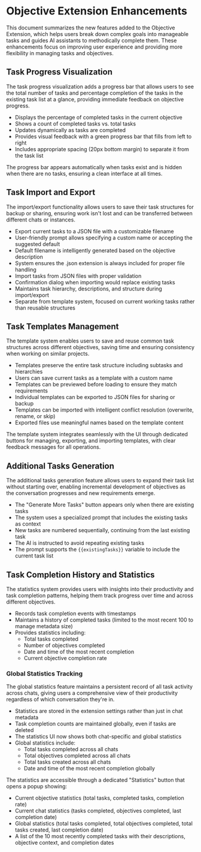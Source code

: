 # Objective Extension Enhancements

This document summarizes the new features added to the Objective Extension, which helps users break down complex goals into manageable tasks and guides AI assistants to methodically complete them. These enhancements focus on improving user experience and providing more flexibility in managing tasks and objectives.

## Task Progress Visualization

The task progress visualization adds a progress bar that allows users to see the total number of tasks and percentage completion of the tasks in the existing task list at a glance, providing immediate feedback on objective progress.

- Displays the percentage of completed tasks in the current objective
- Shows a count of completed tasks vs. total tasks
- Updates dynamically as tasks are completed
- Provides visual feedback with a green progress bar that fills from left to right
- Includes appropriate spacing (20px bottom margin) to separate it from the task list

The progress bar appears automatically when tasks exist and is hidden when there are no tasks, ensuring a clean interface at all times.

## Task Import and Export

The import/export functionality allows users to save their task structures for backup or sharing, ensuring work isn't lost and can be transferred between different chats or instances.

- Export current tasks to a JSON file with a customizable filename
- User-friendly prompt allows specifying a custom name or accepting the suggested default
- Default filename is intelligently generated based on the objective description
- System ensures the .json extension is always included for proper file handling
- Import tasks from JSON files with proper validation
- Confirmation dialog when importing would replace existing tasks
- Maintains task hierarchy, descriptions, and structure during import/export
- Separate from template system, focused on current working tasks rather than reusable structures

## Task Templates Management

The template system enables users to save and reuse common task structures across different objectives, saving time and ensuring consistency when working on similar projects.

- Templates preserve the entire task structure including subtasks and hierarchies
- Users can save current tasks as a template with a custom name
- Templates can be previewed before loading to ensure they match requirements
- Individual templates can be exported to JSON files for sharing or backup
- Templates can be imported with intelligent conflict resolution (overwrite, rename, or skip)
- Exported files use meaningful names based on the template content

The template system integrates seamlessly with the UI through dedicated buttons for managing, exporting, and importing templates, with clear feedback messages for all operations.

## Additional Tasks Generation

The additional tasks generation feature allows users to expand their task list without starting over, enabling incremental development of objectives as the conversation progresses and new requirements emerge.

- The "Generate More Tasks" button appears only when there are existing tasks
- The system uses a specialized prompt that includes the existing tasks as context
- New tasks are numbered sequentially, continuing from the last existing task
- The AI is instructed to avoid repeating existing tasks
- The prompt supports the `{{existingTasks}}` variable to include the current task list

## Task Completion History and Statistics

The statistics system provides users with insights into their productivity and task completion patterns, helping them track progress over time and across different objectives.

- Records task completion events with timestamps
- Maintains a history of completed tasks (limited to the most recent 100 to manage metadata size)
- Provides statistics including:
  - Total tasks completed
  - Number of objectives completed
  - Date and time of the most recent completion
  - Current objective completion rate

### Global Statistics Tracking

The global statistics feature maintains a persistent record of all task activity across chats, giving users a comprehensive view of their productivity regardless of which conversation they're in.

- Statistics are stored in the extension settings rather than just in chat metadata
- Task completion counts are maintained globally, even if tasks are deleted
- The statistics UI now shows both chat-specific and global statistics
- Global statistics include:
  - Total tasks completed across all chats
  - Total objectives completed across all chats
  - Total tasks created across all chats
  - Date and time of the most recent completion globally

The statistics are accessible through a dedicated "Statistics" button that opens a popup showing:
- Current objective statistics (total tasks, completed tasks, completion rate)
- Current chat statistics (tasks completed, objectives completed, last completion date)
- Global statistics (total tasks completed, total objectives completed, total tasks created, last completion date)
- A list of the 10 most recently completed tasks with their descriptions, objective context, and completion dates
